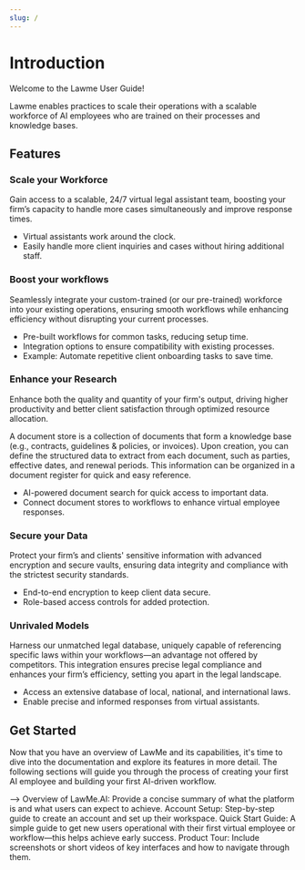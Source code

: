 ```yaml
---
slug: /
---
```


# Introduction

Welcome to the Lawme User Guide!

Lawme enables practices to scale their operations with a scalable workforce of AI employees who are trained on their processes and knowledge bases. 

## Features

### Scale your Workforce

Gain access to a scalable, 24/7 virtual legal assistant team, boosting your firm’s capacity to handle more cases simultaneously and improve response times.

- Virtual assistants work around the clock.
- Easily handle more client inquiries and cases without hiring additional staff.

### Boost your workflows

Seamlessly integrate your custom-trained (or our pre-trained) workforce into your existing operations, ensuring smooth workflows while enhancing efficiency without disrupting your current processes.

- Pre-built workflows for common tasks, reducing setup time.
- Integration options to ensure compatibility with existing processes.
- Example: Automate repetitive client onboarding tasks to save time.

### Enhance your Research

Enhance both the quality and quantity of your firm's output, driving higher productivity and better client satisfaction through optimized resource allocation.

A document store is a collection of documents that form a knowledge base (e.g., contracts, guidelines & policies, or invoices). Upon creation, you can define the structured data to extract from each document, such as parties, effective dates, and renewal periods. This information can be organized in a document register for quick and easy reference.

- AI-powered document search for quick access to important data.
- Connect document stores to workflows to enhance virtual employee responses.

### Secure your Data

Protect your firm’s and clients' sensitive information with advanced encryption and secure vaults, ensuring data integrity and compliance with the strictest security standards.

- End-to-end encryption to keep client data secure.
- Role-based access controls for added protection.

### Unrivaled Models

Harness our unmatched legal database, uniquely capable of referencing specific laws within your workflows—an advantage not offered by competitors. This integration ensures precise legal compliance and enhances your firm’s efficiency, setting you apart in the legal landscape.

- Access an extensive database of local, national, and international laws.
- Enable precise and informed responses from virtual assistants.

## Get Started

Now that you have an overview of LawMe and its capabilities, it's time to dive into the documentation and explore its features in more detail. The following sections will guide you through the process of creating your first AI employee and building your first AI-driven workflow.


--> 
Overview of LawMe.AI: Provide a concise summary of what the platform is and what users can expect to achieve.
Account Setup: Step-by-step guide to create an account and set up their workspace.
Quick Start Guide: A simple guide to get new users operational with their first virtual employee or workflow—this helps achieve early success.
Product Tour: Include screenshots or short videos of key interfaces and how to navigate through them.